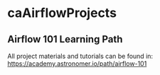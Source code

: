 # caAirflowProjects

## Airflow 101 Learning Path
All project materials and tutorials can be found in: https://academy.astronomer.io/path/airflow-101 